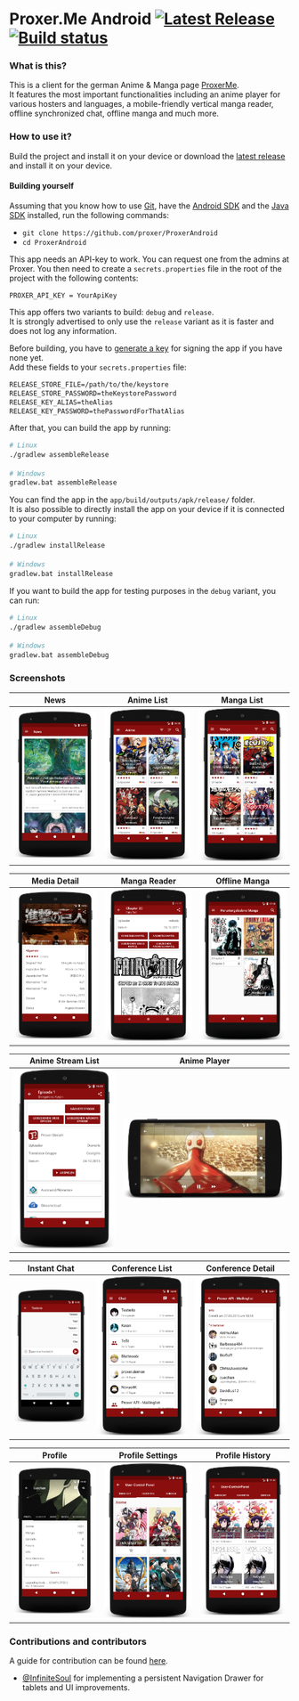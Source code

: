 # Proxer.Me Android [![Latest Release](https://img.shields.io/github/release/proxer/ProxerAndroid.svg)](https://github.com/proxer/ProxerAndroid/releases/latest) [![Build status](https://circleci.com/gh/proxer/ProxerAndroid.svg?style=shield)](https://circleci.com/gh/proxer/ProxerAndroid)

### What is this?

This is a client for the german Anime & Manga page [ProxerMe](https://proxer.me/).<br>
It features the most important functionalities including an anime player for various hosters and languages, a mobile-friendly vertical manga reader, offline synchronized chat, offline manga and much more.

### How to use it?

Build the project and install it on your device or download the [latest release](https://github.com/proxer/ProxerAndroid/releases) and install it on your device.

#### Building yourself

Assuming that you know how to use [Git](https://git-scm.com/), have the [Android SDK](https://developer.android.com/sdk/index.html) and the [Java SDK](http://www.oracle.com/technetwork/java/javase/overview/index.html) installed, run the following commands:

- `git clone https://github.com/proxer/ProxerAndroid`
- `cd ProxerAndroid`

This app needs an API-key to work. You can request one from the admins at Proxer. You then need to create a `secrets.properties` file in the root of the project with the following contents:

```
PROXER_API_KEY = YourApiKey
```

This app offers two variants to build: `debug` and `release`.<br>
It is strongly advertised to only use the `release` variant as it is faster and does not log any information.

Before building, you have to [generate a key](https://developer.android.com/studio/publish/app-signing.html#generate-key) for signing the app if you have none yet.<br>
Add these fields to your `secrets.properties` file:

```
RELEASE_STORE_FILE=/path/to/the/keystore
RELEASE_STORE_PASSWORD=theKeystorePassword
RELEASE_KEY_ALIAS=theAlias
RELEASE_KEY_PASSWORD=thePasswordForThatAlias
```

After that, you can build the app by running:

```bash
# Linux
./gradlew assembleRelease

# Windows
gradlew.bat assembleRelease
```

You can find the app in the `app/build/outputs/apk/release/` folder.<br>
It is also possible to directly install the app on your device if it is connected to your computer by running:

```bash
# Linux
./gradlew installRelease

# Windows
gradlew.bat installRelease
```

If you want to build the app for testing purposes in the `debug` variant, you can run:

```bash
# Linux
./gradlew assembleDebug

# Windows
gradlew.bat assembleDebug
```

### Screenshots

|      News       |       Anime List        |       Manga List      |
:---------------: | :---------------------: | :---------------------:
![](art/news.png) | ![](art/anime-list.png) | ![](art/manga-list.png)

|      Media Detail       |    Manga Reader    |       Offline Manga      |
:-----------------------: | :----------------: | :------------------------:
![](art/media-detail.png) | ![](art/manga.png) | ![](art/offline-manga.png)

|    Anime Stream List     |      Anime Player     |
:------------------------: | :---------------------:
![](art/anime-streams.png) | ![](art/anime-play.png)

|  Instant Chat   |       Conference List        |      Conference Detail     |
:---------------: | :--------------------------: | :--------------------------:
![](art/chat.png) | ![](art/conference-list.png) | ![](art/conference-info.png)

|      Profile       | Profile Settings |       Profile History      |
:------------------: | :--------------: | :--------------------------:
![](art/profile.png) | ![](art/ucp.png) | ![](art/profile-history.png)

### Contributions and contributors

A guide for contribution can be found [here](.github/CONTRIBUTING.md).

- [@InfiniteSoul](https://github.com/InfiniteSoul) for implementing a persistent Navigation Drawer for tablets and UI improvements.
